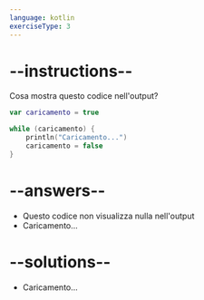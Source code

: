 ```yaml
---
language: kotlin
exerciseType: 3
---
```


# --instructions--

Cosa mostra questo codice nell'output?
```kotlin
var caricamento = true

while (caricamento) {
    println("Caricamento...")
    caricamento = false
}
```

# --answers--

- Questo codice non visualizza nulla nell'output
- Caricamento...

# --solutions--

- Caricamento...
